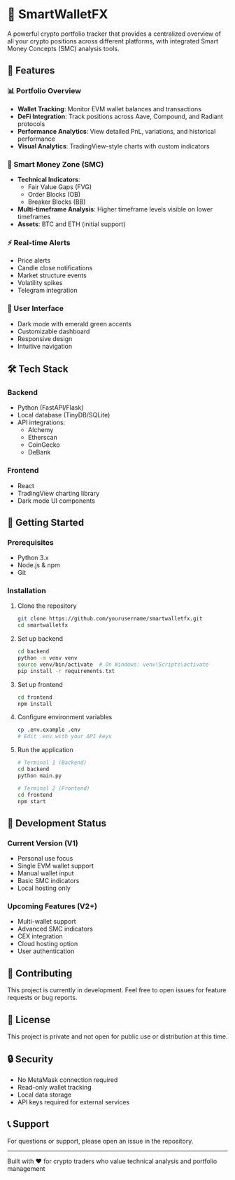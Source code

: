 # 🧠 SmartWalletFX

A powerful crypto portfolio tracker that provides a centralized overview of all your crypto positions across different platforms, with integrated Smart Money Concepts (SMC) analysis tools.

## 🌟 Features

### 📊 Portfolio Overview
- **Wallet Tracking**: Monitor EVM wallet balances and transactions
- **DeFi Integration**: Track positions across Aave, Compound, and Radiant protocols
- **Performance Analytics**: View detailed PnL, variations, and historical performance
- **Visual Analytics**: TradingView-style charts with custom indicators

### 🎯 Smart Money Zone (SMC)
- **Technical Indicators**: 
  - Fair Value Gaps (FVG)
  - Order Blocks (OB)
  - Breaker Blocks (BB)
- **Multi-timeframe Analysis**: Higher timeframe levels visible on lower timeframes
- **Assets**: BTC and ETH (initial support)

### ⚡ Real-time Alerts
- Price alerts
- Candle close notifications
- Market structure events
- Volatility spikes
- Telegram integration

### 🎨 User Interface
- Dark mode with emerald green accents
- Customizable dashboard
- Responsive design
- Intuitive navigation

## 🛠 Tech Stack

### Backend
- Python (FastAPI/Flask)
- Local database (TinyDB/SQLite)
- API integrations:
  - Alchemy
  - Etherscan
  - CoinGecko
  - DeBank

### Frontend
- React
- TradingView charting library
- Dark mode UI components

## 🚀 Getting Started

### Prerequisites
- Python 3.x
- Node.js & npm
- Git

### Installation
1. Clone the repository
   ```bash
   git clone https://github.com/yourusername/smartwalletfx.git
   cd smartwalletfx
   ```

2. Set up backend
   ```bash
   cd backend
   python -m venv venv
   source venv/bin/activate  # On Windows: venv\Scripts\activate
   pip install -r requirements.txt
   ```

3. Set up frontend
   ```bash
   cd frontend
   npm install
   ```

4. Configure environment variables
   ```bash
   cp .env.example .env
   # Edit .env with your API keys
   ```

5. Run the application
   ```bash
   # Terminal 1 (Backend)
   cd backend
   python main.py

   # Terminal 2 (Frontend)
   cd frontend
   npm start
   ```

## 📝 Development Status

### Current Version (V1)
- Personal use focus
- Single EVM wallet support
- Manual wallet input
- Basic SMC indicators
- Local hosting only

### Upcoming Features (V2+)
- Multi-wallet support
- Advanced SMC indicators
- CEX integration
- Cloud hosting option
- User authentication

## 🤝 Contributing

This project is currently in development. Feel free to open issues for feature requests or bug reports.

## 📜 License

This project is private and not open for public use or distribution at this time.

## 🔒 Security

- No MetaMask connection required
- Read-only wallet tracking
- Local data storage
- API keys required for external services

## 📞 Support

For questions or support, please open an issue in the repository.

---
Built with ❤️ for crypto traders who value technical analysis and portfolio management 